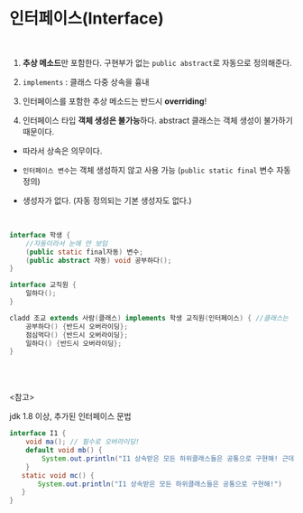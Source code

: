 # 인터페이스(Interface) 

<br>

1.  **추상 메소드**만 포함한다. 구현부가 없는 `public abstract`로 자동으로 정의해준다.

2.   `implements` : 클래스 다중 상속을 흉내 

3.  인터페이스를 포함한 추상 메소드는 반드시 **overriding**!

4.  인터페이스 타입  **객체 생성은 불가능**하다. abstract 클래스는 객체 생성이 불가하기 때문이다.

   - 따라서 상속은 의무이다. 

   - `인터페이스 변수`는 객체 생성하지 않고 사용 가능 (`public static final` 변수 자동 정의)

   - 생성자가 없다. (자동 정의되는 기본 생성자도 없다.)

     <br>

```java
interface 학생 {
    //자동이라서 눈에 안 보임
    (public static final자동) 변수;
    (public abstract 자동) void 공부하다();
}

interface 교직원 {
    일하다();
}

cladd 조교 extends 사람(클래스) implements 학생 교직원(인터페이스) { //클래스는 하나만 상속, 인터페이스는 여러개 가능 //만약 상속받지 않는다면 슈퍼클래스는 object 클래스임
    공부하다() {반드시 오버라이딩};
    점심먹다() {반드시 오버라이딩};
    일하다() {반드시 오버라이딩};
}
```

<br>

<br>

<참고>

jdk 1.8 이상, 추가된 인터페이스 문법

```java
interface I1 {
    void ma(); // 필수로 오버라이딩!
    default void mb() {
        System.out.println("I1 상속받은 모든 하위클래스들은 공통으로 구현해! 근데 선택해서 재정의해도 돼!")
    }
   static void mc() {
       System.out.println("I1 상속받은 모든 하위클래스들은 공통으로 구현해!")
   }
}

```

